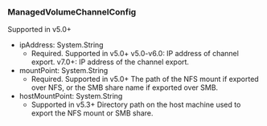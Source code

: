 ### ManagedVolumeChannelConfig
Supported in v5.0+

- ipAddress: System.String
  - Required. Supported in v5.0+
  v5.0-v6.0: IP address of channel export.
  v7.0+: IP address of the channel export.
- mountPoint: System.String
  - Required. Supported in v5.0+
  The path of the NFS mount if exported over NFS, or the SMB share name if exported over SMB.
- hostMountPoint: System.String
  - Supported in v5.3+
  Directory path on the host machine used to export the NFS mount or SMB share.
